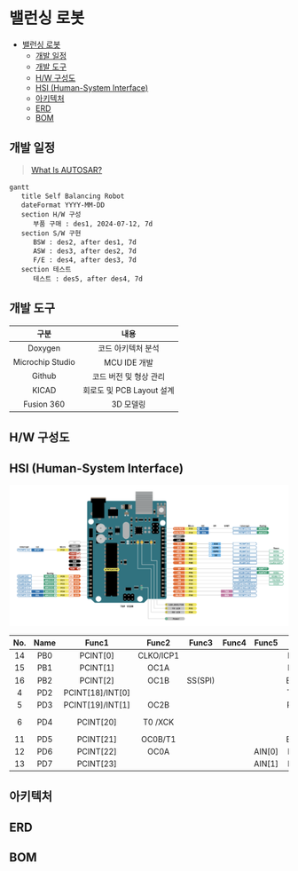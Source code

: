 # 밸런싱 로봇

- [밸런싱 로봇](#밸런싱-로봇)
    - [개발 일정](#개발-일정)
    - [개발 도구](#개발-도구)
    - [H/W 구성도](#hw-구성도)
    - [HSI (Human-System Interface)](#hsi-human-system-interface)
    - [아키텍처](#아키텍처)
    - [ERD](#erd)
    - [BOM](#bom)

## 개발 일정

> [What Is AUTOSAR?](https://autosartutorials.com/what-is-autosar/)

```mermaid
gantt
   title Self Balancing Robot
   dateFormat YYYY-MM-DD
   section H/W 구성
      부품 구매 : des1, 2024-07-12, 7d
   section S/W 구현
      BSW : des2, after des1, 7d
      ASW : des3, after des2, 7d
      F/E : des4, after des3, 7d
   section 테스트
      테스트 : des5, after des4, 7d
```

## 개발 도구

|        구분        |         내용          |
|:----------------:|:-------------------:|
|     Doxygen      |     코드 아키텍처 분석      |
| Microchip Studio |     MCU IDE 개발      |
|      Github      |    코드 버전 및 형상 관리    |
|      KICAD       | 회로도 및 PCB Layout 설계 |
|    Fusion 360    |       3D 모델링        |

## H/W 구성도

## HSI (Human-System Interface)

![uno_r3](../uno_r3/A000066-full-pinout.png)

| No. | Name |      Func1       |   Func2   |  Func3  | Func4 | Func5  |     Used      |
|:---:|:----:|:----------------:|:---------:|:-------:|:-----:|:------:|:-------------:|
| 14  | PB0  |     PCINT[0]     | CLKO/ICP1 |         |       |        |    IN2(DC)    |
| 15  | PB1  |     PCINT[1]     |   OC1A    |         |       |        |    IN1(DC)    |
| 16  | PB2  |     PCINT[2]     |   OC1B    | SS(SPI) |       |        |    ENA(DC)    |
|  4  | PD2  | PCINT[18]/INT[0] |           |         |       |        |    TXD(BT)    |
|  5  | PD3  | PCINT[19]/INT[1] |   OC2B    |         |       |        |    RXD(BT)    |
|  6  | PD4  |    PCINT[20]     |  T0 /XCK  |         |       |        | KEY<br>EN(BT) |
| 11  | PD5  |    PCINT[21]     |  OC0B/T1  |         |       |        |    ENB(DC)    |
| 12  | PD6  |    PCINT[22]     |   OC0A    |         |       | AIN[0] |    IN4(DC)    |
| 13  | PD7  |    PCINT[23]     |           |         |       | AIN[1] |    IN3(DC)    |

## 아키텍처

## ERD

## BOM